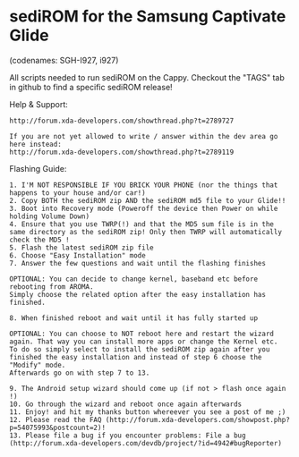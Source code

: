 # sediROM for the Samsung Captivate Glide

(codenames: SGH-I927, i927)

All scripts needed to run sediROM on the Cappy.
Checkout the "TAGS" tab in github to find a specific sediROM release!

Help & Support: 

    http://forum.xda-developers.com/showthread.php?t=2789727

    If you are not yet allowed to write / answer within the dev area go here instead:
    http://forum.xda-developers.com/showthread.php?t=2789119


Flashing Guide:

    1. I'M NOT RESPONSIBLE IF YOU BRICK YOUR PHONE (nor the things that happens to your house and/or car!)
    2. Copy BOTH the sediROM zip AND the sediROM md5 file to your Glide!!
    3. Boot into Recovery mode (Poweroff the device then Power on while holding Volume Down)
    4. Ensure that you use TWRP(!) and that the MD5 sum file is in the same directory as the sediROM zip! Only then TWRP will automatically check the MD5 !
    5. Flash the latest sediROM zip file
    6. Choose "Easy Installation" mode
    7. Answer the few questions and wait until the flashing finishes
    
    OPTIONAL: You can decide to change kernel, baseband etc before rebooting from AROMA.
    Simply choose the related option after the easy installation has finished.
    
    8. When finished reboot and wait until it has fully started up
    
    OPTIONAL: You can choose to NOT reboot here and restart the wizard again. That way you can install more apps or change the Kernel etc.
    To do so simply select to install the sediROM zip again after you finished the easy installation and instead of step 6 choose the "Modify" mode.
    Afterwards go on with step 7 to 13.

    9. The Android setup wizard should come up (if not ­> flash once again !)
    10. Go through the wizard and reboot once again afterwards
    11. Enjoy! and hit my thanks button whereever you see a post of me ;)
    12. Please read the FAQ (http://forum.xda-developers.com/showpost.php?p=54075993&postcount=2)!
    13. Please file a bug if you encounter problems: File a bug (http://forum.xda-developers.com/devdb/project/?id=4942#bugReporter)

